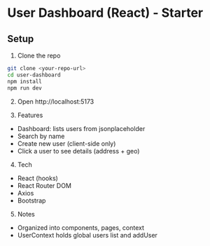 # User Dashboard (React) - Starter

## Setup

1. Clone the repo
```bash
git clone <your-repo-url>
cd user-dashboard
npm install
npm run dev
```

2. Open http://localhost:5173

3. Features
- Dashboard: lists users from jsonplaceholder
- Search by name
- Create new user (client-side only)
- Click a user to see details (address + geo)

4. Tech
- React (hooks)
- React Router DOM
- Axios
- Bootstrap

5. Notes
- Organized into components, pages, context
- UserContext holds global users list and addUser
